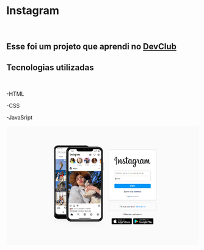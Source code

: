 <h1>Instagram</h1>
<br>
<h2>Esse foi um projeto que aprendi no <a href="https://rodolfomori.com.br/devclub">DevClub</a></h2>

<h2>Tecnologias utilizadas</h2>
<br>
<p>-HTML</p>
<p>-CSS</p>
<p>-JavaSript</p>
<img src="https://github.com/samanthamaia/Instagram.Dev/blob/main/IMG/Captura%20de%20tela%20INSTATGRAM.png?raw=true"/>

